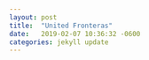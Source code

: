 ```yaml
---
layout: post
title:  "United Fronteras"
date:   2019-02-07 10:36:32 -0600
categories: jekyll update
---
```

